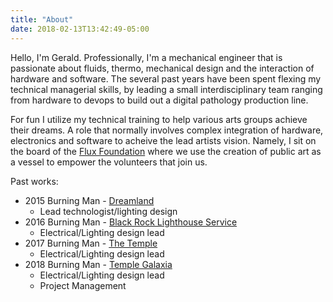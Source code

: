 ```yaml
---
title: "About"
date: 2018-02-13T13:42:49-05:00
---
```


Hello, I'm Gerald.
Professionally, I'm a mechanical engineer that is passionate about fluids, thermo, mechanical design and the interaction of hardware and software. The several past years have been spent flexing my technical managerial skills, by leading a small interdisciplinary team ranging from hardware to devops to build out a digital pathology production line. 

For fun I utilize my technical training to help various arts groups achieve their dreams. A role that normally involves complex integration of hardware, electronics and software to acheive the lead artists vision.  Namely, I sit on the board of the [Flux Foundation](www.fluxfoundation.org) where we use the creation of public art as a vessel to empower the volunteers that join us.

Past works:

* 2015 Burning Man - [Dreamland](http://fluxfoundation.org/dreamland)
  * Lead technologist/lighting design 
* 2016 Burning Man - [Black Rock Lighthouse Service](https://www.facebook.com/brlighthouse/) 
  * Electrical/Lighting design lead
* 2017 Burning Man - [The Temple](http://temple2017.org/) 
  * Electrical/Lighting design lead
* 2018 Burning Man - [Temple Galaxia](../works/galaxia/index.html)
  * Electrical/Lighting design lead
  * Project Management
